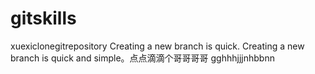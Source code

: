 # gitskills
xuexiclonegitrepository
Creating a new branch is quick.
Creating a new branch is quick and simple。点点滴滴个哥哥哥哥
gghhhjjjnhbbnn
